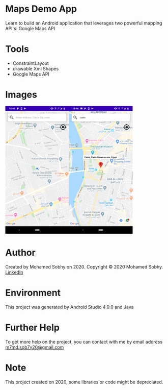 # Maps Demo App

Learn to build an Android application that leverages two powerful mapping API's: Google Maps API

# Tools

- ConstraintLayout
- drawable Xml Shapes
- Google Maps API

# Images
<img src="images/pic1.png" height="400" width="200"><img src="images/pic2.png" height="400" width="200">

# Author

Created by Mohamed Sobhy on 2020. Copyright © 2020 Mohamed Sobhy. [LinkedIn](https://www.linkedin.com/in/mohamed-sobhy-040958181/)

# Environment

This project was generated by Android Studio 4.0.0 and Java 

# Further Help

To get more help on the project, you can contact with me by email address m7md.sob7y20@gmail.com

# Note

This project created on 2020, some libraries or code might be depreciated.

